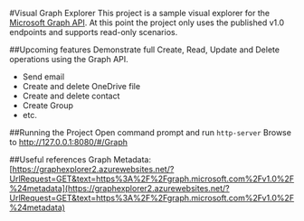 #Visual Graph Explorer
This project is a sample visual explorer for the [Microsoft Graph API](https://graph.microsoft.io/). At this point the project only uses the published v1.0 endpoints and supports read-only scenarios.  

##Upcoming features 
Demonstrate full Create, Read, Update and Delete operations using the Graph API.

* Send email
* Create and delete OneDrive file
* Create and delete contact
* Create Group
* etc.

##Running the Project
Open command prompt and run `http-server`
Browse to http://127.0.0.1:8080/#/Graph


##Useful references
Graph Metadata: [https://graphexplorer2.azurewebsites.net/?UrlRequest=GET&text=https%3A%2F%2Fgraph.microsoft.com%2Fv1.0%2F%24metadata](https://graphexplorer2.azurewebsites.net/?UrlRequest=GET&text=https%3A%2F%2Fgraph.microsoft.com%2Fv1.0%2F%24metadata)
